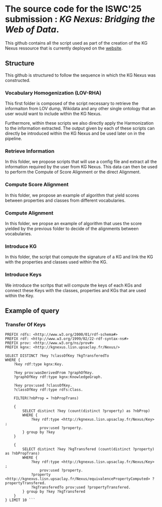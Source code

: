 # The source code for the ISWC'25 submission : _KG Nexus: Bridging the Web of Data_.

This github contains all the script used as part of the creation of the KG Nexus ressource that is currently deployed on the [website](https://kgnexus.lisn.upsaclay.fr/).


## Structure 

This github is structured to follow the sequence in which the KG Nexus was constructed. 

### Vocabulary Homogenization (LOV-RHA)

This first folder is composed of the script necessary to retrieve the informaiton from LOV dump, Wikidata and any other single ontology that an user would want to include within the KG Nexus. 

Furthermore, within these scripts we also directly apply the Harmonization to the information extracted. The output given by each of these scripts can directly be introduced within the KG Nexus and be used later on in the pipeline. 

### Retrieve Information 

In this folder, we propose scripts that will use a config file and extract all the information required by the user from KG Nexus. This data can then be used to perform the Compute of Score Alignment or the direct Alignment. 

### Compute Score Alignment 

In this folder, we propose an example of algorithm that yield scores between properties and classes from different vocabularies.

### Compute Alignment

In this folder, we propse an example of algorithm that uses the score yielded by the previous folder to decide of the alignments between vocabularies. 

### Introduce KG 

In this folder, the script that compute the signature of a KG and link the KG with the properties and classes used within the KG. 

### Introduce Keys

We introduce the scritps that will compute the keys of each KGs and connect these Keys with the classes, properties and KGs that are used within the Key.

## Example of query 

### Transfer Of Keys 
```sparql
PREFIX rdfs: <http://www.w3.org/2000/01/rdf-schema#>
PREFIX rdf: <http://www.w3.org/1999/02/22-rdf-syntax-ns#>
PREFIX prov: <http://www.w3.org/ns/prov#>
PREFIX kgnx: <http://kgnexus.lisn.upsaclay.fr/Nexus/>

SELECT DISTINCT ?key ?classOfKey ?kgTransferedTo
WHERE {
    ?key rdf:type kgnx:Key.
    
    ?key prov:wasDerivedFrom ?graphOfKey.
    ?graphOfKey rdf:type kgnx:KnowledgeGraph.
        
    ?key prov:used ?classOfKey.
    ?classOfKey rdf:type rdfs:Class.
    
    FILTER(?nbProp = ?nbPropTrans)
    
    {
        SELECT distinct ?key (count(distinct ?property) as ?nbProp)
        WHERE {
            ?key rdf:type <http://kgnexus.lisn.upsaclay.fr/Nexus/Key> ;
                prov:used ?property.
        } group by ?key
    }
    
    {
        SELECT distinct ?key ?kgTransfered (count(distinct ?property) as ?nbPropTrans)
        WHERE {
            ?key rdf:type <http://kgnexus.lisn.upsaclay.fr/Nexus/Key> ;
                prov:used ?property.
            ?property  <http://kgnexus.lisn.upsaclay.fr/Nexus/equivalencePropertyComputed> ?propertyTransfered.
           	?kgTransferedTo prov:used ?propertyTransfered.
        } group by ?key ?kgTransfered
    }
} LIMIT 10 ```
    
